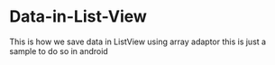 # Data-in-List-View
This is how we save data in ListView using array adaptor
this is just a sample to do so in android 
